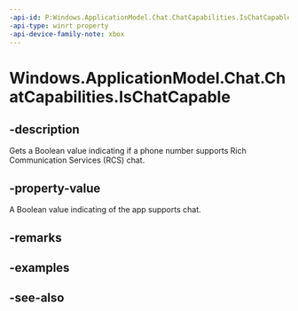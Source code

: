 ```yaml
---
-api-id: P:Windows.ApplicationModel.Chat.ChatCapabilities.IsChatCapable
-api-type: winrt property
-api-device-family-note: xbox
---
```


<!-- Property syntax
public bool IsChatCapable { get; }
-->

# Windows.ApplicationModel.Chat.ChatCapabilities.IsChatCapable

## -description
Gets a Boolean value indicating if a phone number supports Rich Communication Services (RCS) chat.

## -property-value
A Boolean value indicating of the app supports chat.

## -remarks

## -examples

## -see-also
